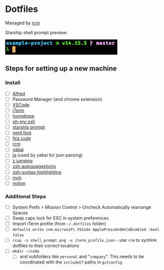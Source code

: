 # Dotfiles

Managed by [rcm](https://github.com/thoughtbot/rcm)

Starship shell prompt preview:

![Josh York Starship shell prompt](shell_prompt.png)

## Steps for setting up a new machine

### Install

- [ ] [Alfred](https://www.alfredapp.com/)
- [ ] Password Manager (and chrome extension)
- [ ] [VSCode](https://code.visualstudio.com/download)
- [ ] [iTerm](https://iterm2.com/version3.html)
- [ ] [homebrew](https://docs.brew.sh/Installation)
- [ ] [oh-my-zsh](https://github.com/ohmyzsh/ohmyzsh#basic-installation)
- [ ] [starship prompt](https://starship.rs/guide/#%F0%9F%9A%80-installation)
- [ ] [nerd font](https://www.nerdfonts.com/font-downloads)
- [ ] [fira code](https://github.com/tonsky/FiraCode)
- [ ] [rcm](https://github.com/thoughtbot/rcm)
- [ ] [yabai](https://github.com/koekeishiya/yabai#installation-and-configuration)
- [ ] [jq](https://formulae.brew.sh/formula/jq) (used by yabai for json parsing)
- [ ] [z jumping](https://github.com/agkozak/zsh-z#for-oh-my-zsh-users)
- [ ] [zsh-autosuggestions](https://github.com/zsh-users/zsh-autosuggestions/blob/master/INSTALL.md)
- [ ] [zsh-syntax-highlighting](https://github.com/zsh-users/zsh-syntax-highlighting/blob/master/INSTALL.md)
- [ ] [nvm](https://github.com/nvm-sh/nvm#installing-and-updating)
- [ ] [notion](https://www.notion.so/desktop)

### Additional Steps

- [ ] System Prefs > Mission Control > Uncheck Automatically rearrange Spaces
- [ ] Swap caps lock for ESC in system preferences
- [ ] Import iTerm profile (from `~/.dotfiles` folder)
- [ ] `defaults write com.microsoft.VSCode ApplePressAndHoldEnabled -bool false`
- [ ] `rcup -x shell_prompt.png -x iterm_profile.json` - use `rcm` to symlink dotfiles to their correct locations
- [ ] `mkdir ~/code`
  - [ ] and subfolders like `personal` and "`company`". This needs to be coordinated with
        the `includeIf` paths in `gitconfig`
